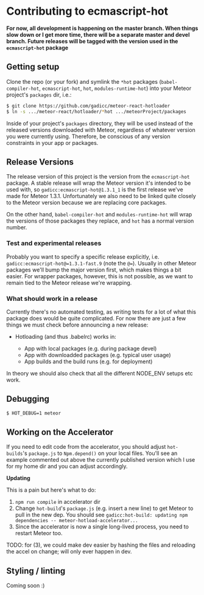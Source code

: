 # Contributing to ecmascript-hot

**For now, all development is happening on the master branch.  When things slow down or I get more time, there will be a separate master and devel branch.  Future releases will be tagged with the version used in the `ecmascript-hot` package**

## Getting setup

Clone the repo (or your fork) and symlink the `*hot` packages (`babel-compiler-hot`, `ecmascript-hot`, `hot`, `modules-runtime-hot`) into your Meteor project's `packages` dir, i.e.:

```bash
$ git clone https://github.com/gadicc/meteor-react-hotloader
$ ln -s .../meteor-react/hotloader/*hot .../meteorProject/packages
```

Inside of your project's `packages` directory, they will be used instead of the released versions downloaded with Meteor, regardless of whatever version you were currently using.  Therefore, be conscious of any version constraints in your app or packages.

## Release Versions

The release version of this project is the version from the `ecmascript-hot` package.  A stable release will wrap the Meteor version it's intended to be used with, so `gadicc:ecmascript-hot@1.3.1_1` is the first release we've made for Meteor 1.3.1.  Unfortunately we also need to be linked quite closely to the Meteor version because we are replacing core packages.

On the other hand, `babel-compiler-hot` and `modules-runtime-hot` will wrap the versions of those packages they replace, and `hot` has a normal version number.

### Test and experimental releases

Probably you want to specify a specific release explicitly, i.e. `gadicc:ecmascript-hot@=1.3.1-fast.9` (note the `@=`).  Usually in other Meteor packages we'll bump the major version first, which makes things a bit easier.  For wrapper packages, however, this is not possible, as we want to remain tied to the Meteor release we're wrapping.

### What should work in a release

Currently there's no automated testing, as writing tests for a lot of what this package does would be quite complicated.  For now there are just a few things we must check before announcing a new release:

* Hotloading (and thus .babelrc) works in:

  * App with local packages (e.g. during package devel)
  * App with downloadded packages (e.g. typical user usage)
  * App builds and the build runs (e.g. for deployment)

In theory we should also check that all the different NODE_ENV setups etc work.

## Debugging

```sh
$ HOT_DEBUG=1 meteor
```

## Working on the Accelerator

If you need to edit code from the accelerator, you should adjust `hot-builds`'s `package.js` to `Npm.depend()` on your local files.  You'll see an example commented out above the currently published version which I use for my home dir and you can adjust accordingly.

**Updating**

This is a pain but here's what to do:

1. `npm run compile` in accelerator dir
1. Change `hot-build`'s `package.js` (e.g. insert a new line) to get Meteor to pull in the new dep.  You should see `gadicc:hot-build: updating npm dependencies -- meteor-hotload-accelerator...`
1. Since the accelerator is now a single long-lived process, you need to restart Meteor too.

TODO: for (3), we could make dev easier by hashing the files and reloading the accel on change; will only ever happen in dev.

## Styling / linting

Coming soon :)

